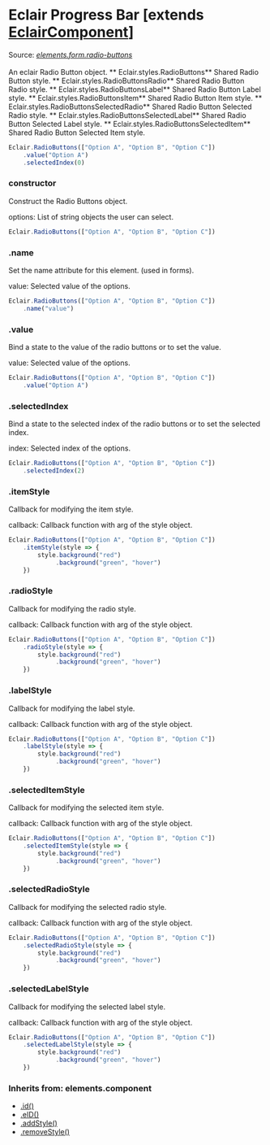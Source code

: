 # Eclair Progress Bar [extends [EclairComponent](https://github.com/SamGarlick/Eclair/tree/main/docs/elements/component.md)]
Source: [_elements.form.radio-buttons_](https://github.com/SamGarlick/Eclair/tree/main/src/elements/form/radio-buttons.js)<br/><br/>
An eclair Radio Button object.
**
Eclair.styles.RadioButtons**  Shared Radio Button style.
**
Eclair.styles.RadioButtonsRadio**  Shared Radio Button Radio style.
**
Eclair.styles.RadioButtonsLabel**  Shared Radio Button Label style.
**
Eclair.styles.RadioButtonsItem**  Shared Radio Button Item style.
**
Eclair.styles.RadioButtonsSelectedRadio**  Shared Radio Button Selected Radio style.
**
Eclair.styles.RadioButtonsSelectedLabel**  Shared Radio Button Selected Label style.
**
Eclair.styles.RadioButtonsSelectedItem**  Shared Radio Button Selected Item style.
```javascript
Eclair.RadioButtons(["Option A", "Option B", "Option C"])
    .value("Option A")
    .selectedIndex(0)
```
### constructor
Construct the Radio Buttons object.

options: List of string objects the user can select.
```javascript
Eclair.RadioButtons(["Option A", "Option B", "Option C"])
```  
### .name
Set the name attribute for this element. (used in forms).

value: Selected value of the options.
```javascript
Eclair.RadioButtons(["Option A", "Option B", "Option C"])
    .name("value")
```  
### .value
Bind a state to the value of the radio buttons or to set the value.

value: Selected value of the options.
```javascript
Eclair.RadioButtons(["Option A", "Option B", "Option C"])
    .value("Option A")
```   
### .selectedIndex
Bind a state to the selected index of the radio buttons or to set the selected index.

index: Selected index of the options.
```javascript
Eclair.RadioButtons(["Option A", "Option B", "Option C"])
    .selectedIndex(2)
```   
### .itemStyle
Callback for modifying the item style.

callback: Callback function with arg of the style object.
```javascript
Eclair.RadioButtons(["Option A", "Option B", "Option C"])
    .itemStyle(style => {
        style.background("red")
             .background("green", "hover")
    })
```   
### .radioStyle
Callback for modifying the radio style.

callback: Callback function with arg of the style object.
```javascript
Eclair.RadioButtons(["Option A", "Option B", "Option C"])
    .radioStyle(style => {
        style.background("red")
             .background("green", "hover")
    })
```          
### .labelStyle
Callback for modifying the label style.

callback: Callback function with arg of the style object.
```javascript
Eclair.RadioButtons(["Option A", "Option B", "Option C"])
    .labelStyle(style => {
        style.background("red")
             .background("green", "hover")
    })
```               
### .selectedItemStyle
Callback for modifying the selected item style.

callback: Callback function with arg of the style object.
```javascript
Eclair.RadioButtons(["Option A", "Option B", "Option C"])
    .selectedItemStyle(style => {
        style.background("red")
             .background("green", "hover")
    })
```           
### .selectedRadioStyle
Callback for modifying the selected radio style.

callback: Callback function with arg of the style object.
```javascript
Eclair.RadioButtons(["Option A", "Option B", "Option C"])
    .selectedRadioStyle(style => {
        style.background("red")
             .background("green", "hover")
    })
```               
### .selectedLabelStyle
Callback for modifying the selected label style.

callback: Callback function with arg of the style object.
```javascript
Eclair.RadioButtons(["Option A", "Option B", "Option C"])
    .selectedLabelStyle(style => {
        style.background("red")
             .background("green", "hover")
    })
```            

### Inherits from: elements.component
 - [.id()](https://github.com/SamGarlick/Eclair/tree/main/docs/elements/component.md#id)
 - [.eID()](https://github.com/SamGarlick/Eclair/tree/main/docs/elements/component.md#eID)
 - [.addStyle()](https://github.com/SamGarlick/Eclair/tree/main/docs/elements/component.md#addStyle)
 - [.removeStyle()](https://github.com/SamGarlick/Eclair/tree/main/docs/elements/component.md#removeStyle)